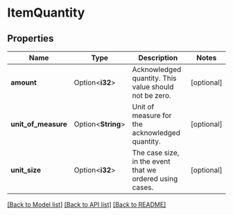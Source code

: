 # ItemQuantity

## Properties

Name | Type | Description | Notes
------------ | ------------- | ------------- | -------------
**amount** | Option<**i32**> | Acknowledged quantity. This value should not be zero. | [optional]
**unit_of_measure** | Option<**String**> | Unit of measure for the acknowledged quantity. | [optional]
**unit_size** | Option<**i32**> | The case size, in the event that we ordered using cases. | [optional]

[[Back to Model list]](../README.md#documentation-for-models) [[Back to API list]](../README.md#documentation-for-api-endpoints) [[Back to README]](../README.md)



